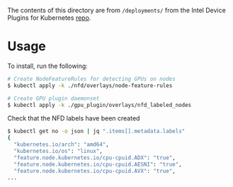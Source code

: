 The contents of this directory are from `/deployments/` from the Intel Device Plugins for Kubernetes [repo](https://github.com/intel/intel-device-plugins-for-kubernetes).

# Usage

To install, run the following:

```bash
# Create NodeFeatureRules for detecting GPUs on nodes
$ kubectl apply -k ./nfd/overlays/node-feature-rules

# Create GPU plugin daemonset
$ kubectl apply -k ./gpu_plugin/overlays/nfd_labeled_nodes
```

Check that the NFD labels have been created

```bash
$ kubectl get no -o json | jq ".items[].metadata.labels"
{
  "kubernetes.io/arch": "amd64",
  "kubernetes.io/os": "linux",
  "feature.node.kubernetes.io/cpu-cpuid.ADX": "true",
  "feature.node.kubernetes.io/cpu-cpuid.AESNI": "true",
  "feature.node.kubernetes.io/cpu-cpuid.AVX": "true",
...
```
